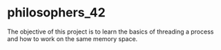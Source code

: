 # philosophers_42
The objective of this project is to learn the basics of threading a process and how to work on the same memory space.
